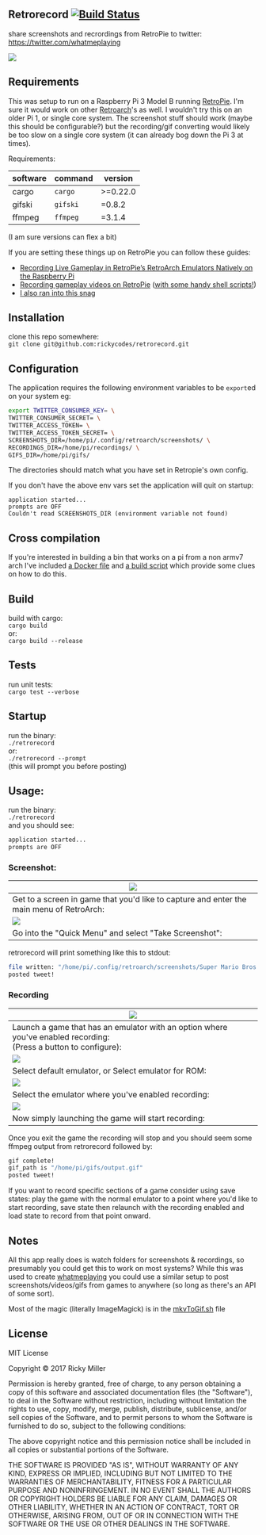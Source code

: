 ## Retrorecord [![Build Status](https://travis-ci.org/rickycodes/retrorecord.svg?branch=master)](https://travis-ci.org/rickycodes/retrorecord)

share screenshots and recrordings from RetroPie to twitter:  
https://twitter.com/whatmeplaying

<img src='./screenshots/mario.png' />

## Requirements
This was setup to run on a Raspberry Pi 3 Model B running [RetroPie](https://retropie.org.uk/). I'm sure it would work on other [Retroarch](https://www.retroarch.com/)'s as well. I wouldn't try this on an older Pi 1, or single core system. The screenshot stuff should work (maybe this should be configurable?) but the recording/gif converting would likely be too slow on a single core system (it can already bog down the Pi 3 at times).

Requirements:

| software    | command   | version  |
|-------------|-----------|----------|
| cargo       | `cargo`   | >=0.22.0 |
| gifski      | `gifski`  | =0.8.2   |
| ffmpeg      | `ffmpeg`  | =3.1.4   |

(I am sure versions can flex a bit)

If you are setting these things up on RetroPie you can follow these guides:

- [Recording Live Gameplay in RetroPie’s RetroArch Emulators Natively on the Raspberry Pi](https://retroresolution.com/2016/07/06/recording-live-gameplay-in-retropies-retroarch-emulators-natively-on-the-raspberry-pi/#li_before_proceeding)
- [Recording gameplay videos on RetroPie](https://www.artificialworlds.net/blog/2018/01/07/recording-gameplay-videos-on-retropie/) ([with some handy shell scripts!](https://github.com/andybalaam/retropie-recording))
- [I also ran into this snag](https://github.com/libretro/RetroArch/issues/5717#issuecomment-357494398)

## Installation
clone this repo somewhere:  
`git clone git@github.com:rickycodes/retrorecord.git`

## Configuration
The application requires the following environment variables to be `export`ed on your system eg:

```sh
export TWITTER_CONSUMER_KEY= \
TWITTER_CONSUMER_SECRET= \
TWITTER_ACCESS_TOKEN= \
TWITTER_ACCESS_TOKEN_SECRET= \
SCREENSHOTS_DIR=/home/pi/.config/retroarch/screenshots/ \
RECORDINGS_DIR=/home/pi/recordings/ \
GIFS_DIR=/home/pi/gifs/
```
The directories should match what you have set in Retropie's own config.

If you don't have the above env vars set the application will quit on startup:
```
application started...
prompts are OFF
Couldn't read SCREENSHOTS_DIR (environment variable not found)
```

## Cross compilation
If you're interested in building a bin that works on a pi from a non armv7 arch I've included [a Docker file](Dockerfile) and [a build script](build.sh) which provide some clues on how to do this.

## Build
build with cargo:  
`cargo build`  
or:  
`cargo build --release`

## Tests
run unit tests:  
`cargo test --verbose`

## Startup
run the binary:  
`./retrorecord`  
or:  
`./retrorecord --prompt`  
(this will prompt you before posting)

## Usage:
run the binary:  
`./retrorecord`  
and you should see:  
```sh
application started...
prompts are OFF
```

### Screenshot:
| <img src='./screenshots/retroarch-main-menu.png' /> |
|-|
| Get to a screen in game that you'd like to capture and enter the main menu of RetroArch: |
| <img src='./screenshots/retroarch-screenshot.png' /> |
| Go into the "Quick Menu" and select "Take Screenshot": |

retrorecord will print something like this to stdout:  
```sh
file written: "/home/pi/.config/retroarch/screenshots/Super Mario Bros 3 (U) (PRG 1)-180425-190211.png"
posted tweet!
```

### Recording

| <img src='./screenshots/hit-a.png' /> |
|-|
|Launch a game that has an emulator with an option where you've enabled recording: <br />(Press a button to configure):|
| <img src='./screenshots/default-emulator.png' />      |
| Select default emulator, or Select emulator for ROM: |
| <img src='./screenshots/default-emulator-record.png' />  |
| Select the emulator where you've enabled recording: |
| <img src='./screenshots/default-emulator-record-launch.png' /> |
| Now simply launching the game will start recording: |

Once you exit the game the recording will stop and you should seem some ffmpeg output from retrorecord followed by:  
```sh
gif complete!
gif_path is "/home/pi/gifs/output.gif"
posted tweet!
```
If you want to record specific sections of a game consider using save states: play the game with the normal emulator to a point where you'd like to start recording, save state then relaunch with the recording enabled and load state to record from that point onward.

## Notes
All this app really does is watch folders for screenshots & recordings, so presumably you could get this to work on most systems? While this was used to create [whatmeplaying](https://twitter.com/whatmeplaying) you could use a similar setup to post screenshots/videos/gifs from games to anywhere (so long as there's an API of some sort).

Most of the magic (literally ImageMagick) is in the [mkvToGif.sh](https://github.com/rickycodes/retrorecord/blob/master/mkvToGif.sh) file

## License
MIT License

Copyright © 2017 Ricky Miller

Permission is hereby granted, free of charge, to any person obtaining a copy
of this software and associated documentation files (the "Software"), to deal
in the Software without restriction, including without limitation the rights
to use, copy, modify, merge, publish, distribute, sublicense, and/or sell
copies of the Software, and to permit persons to whom the Software is
furnished to do so, subject to the following conditions:

The above copyright notice and this permission notice shall be included in all
copies or substantial portions of the Software.

THE SOFTWARE IS PROVIDED "AS IS", WITHOUT WARRANTY OF ANY KIND, EXPRESS OR
IMPLIED, INCLUDING BUT NOT LIMITED TO THE WARRANTIES OF MERCHANTABILITY,
FITNESS FOR A PARTICULAR PURPOSE AND NONINFRINGEMENT. IN NO EVENT SHALL THE
AUTHORS OR COPYRIGHT HOLDERS BE LIABLE FOR ANY CLAIM, DAMAGES OR OTHER
LIABILITY, WHETHER IN AN ACTION OF CONTRACT, TORT OR OTHERWISE, ARISING FROM,
OUT OF OR IN CONNECTION WITH THE SOFTWARE OR THE USE OR OTHER DEALINGS IN THE
SOFTWARE.
